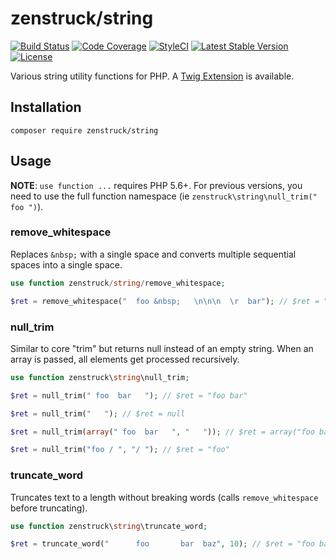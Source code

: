 # zenstruck/string

[![Build Status](http://img.shields.io/travis/kbond/string.svg?style=flat-square)](https://travis-ci.org/kbond/string)
[![Code Coverage](http://img.shields.io/scrutinizer/coverage/g/kbond/string.svg?style=flat-square)](https://scrutinizer-ci.com/g/kbond/string/)
[![StyleCI](https://styleci.io/repos/24108809/shield?branch=master)](https://styleci.io/repos/24108809)
[![Latest Stable Version](http://img.shields.io/packagist/v/zenstruck/string.svg?style=flat-square)](https://packagist.org/packages/zenstruck/string)
[![License](http://img.shields.io/packagist/l/zenstruck/string.svg?style=flat-square)](https://packagist.org/packages/zenstruck/string)

Various string utility functions for PHP.
A [Twig Extension](https://github.com/kbond/string-twig) is available.

## Installation

    composer require zenstruck/string

## Usage

**NOTE**: `use function ...` requires PHP 5.6+. For previous versions, you need to use
the full function namespace (ie `zenstruck\string\null_trim(" foo ")`).

### remove_whitespace

Replaces `&nbsp;` with a single space and converts multiple sequential spaces into a
single space.

```php
use function zenstruck/string/remove_whitespace;

$ret = remove_whitespace("  foo &nbsp;   \n\n\n  \r  bar"); // $ret = "foo bar"
```

### null_trim

Similar to core "trim" but returns null instead of an empty string. When an array is
passed, all elements get processed recursively.

```php
use function zenstruck\string\null_trim;

$ret = null_trim(" foo  bar   "); // $ret = "foo bar"

$ret = null_trim("   "); // $ret = null

$ret = null_trim(array(" foo  bar   ", "   ")); // $ret = array("foo bar", null)

$ret = null_trim("foo / ", "/ "); // $ret = "foo"
```

### truncate_word

Truncates text to a length without breaking words (calls `remove_whitespace` before truncating).

```php
use function zenstruck\string\truncate_word;

$ret = truncate_word("      foo       bar  baz", 10); // $ret = "foo bar..."
```
